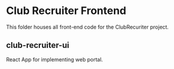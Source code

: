 # Club Recruiter Frontend
This folder houses all front-end code for the ClubRecuriter project.

## club-recruiter-ui
React App for implementing web portal.